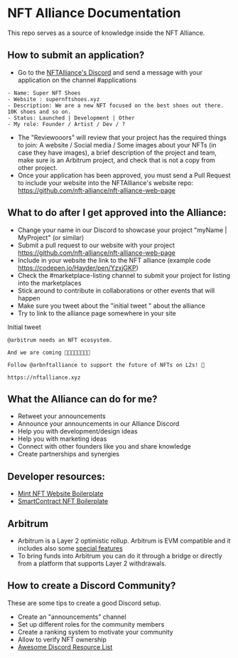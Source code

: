 # NFT Alliance Documentation


This repo serves as a source of knowledge inside the NFT Alliance.

## How to submit an application?
- Go to the [NFTAlliance's Discord](https://discord.gg/eX9eXDu4tu) and send a message with your application on the channel #applications

```
- Name: Super NFT Shoes
- Website : supernftshoes.xyz
- Description: We are a new NFT focused on the best shoes out there. 10K shoes and so on.
- Status: Launched | Development | Other
- My role: Founder / Artist / Dev / ?
```
- The "Reviewooors" will review that your project has the required things to join: A website / Social media / Some images about your NFTs (in case they have images), a brief description of the project and team, make sure is an Arbitrum project, and check that is not a copy from other project.
- Once your application has been approved, you must send a Pull Request to include your website into the NFTAlliance's website repo: https://github.com/nft-alliance/nft-alliance-web-page

## What to do after I get approved into the Alliance:

- Change your name in our Discord to showcase your project "myName | MyProject" (or similar)
- Submit a pull request to our website with your project https://github.com/nft-alliance/nft-alliance-web-page
- Include in your website the link to the NFT alliance (example code https://codepen.io/Hayder/pen/YzxjGKP)
- Check the #marketplace-listing channel to submit your project for listing into the marketplaces
- Stick around to contribute in collaborations or other events that will happen
- Make sure you tweet about the "initial tweet " about the alliance
- Try to link to the alliance page somewhere in your site 

Initial tweet
```
@arbitrum needs an NFT ecosystem.

And we are coming 🐰🏰🏀🔥🤖🐻🐣🌽 

Follow @arbnftalliance to support the future of NFTs on L2s! 🚀

https://nftalliance.xyz
```

## What the Alliance can do for me?
- Retweet your announcements
- Announce your announcements in our Alliance Discord
- Help you with development/design ideas
- Help you with marketing ideas
- Connect with other founders like you and share knowledge
- Create partnerships and synergies


## Developer resources:

- [Mint NFT Website Boilerplate](https://github.com/nft-alliance/nft-landing-boilerplate)
- [SmartContract NFT Boilerplate](https://github.com/nft-alliance/nft-boilerplate)

## Arbitrum
- Arbitrum is a Layer 2 optimistic rollup. Arbitrum is EVM compatible and it includes also some [special features](https://developer.offchainlabs.com/docs/special_features)
- To bring funds into Arbitrum you can do it through a bridge or directly from a platform that supports Layer 2 withdrawals.

## How to create a Discord Community?

These are some tips to create a good Discord setup.
- Create an "announcements" channel 
- Set up different roles for the community members
- Create a ranking system to motivate your community
- Allow to verify NFT ownership
- [Awesome Discord Resource List](https://github.com/jacc/awesome-discord)
